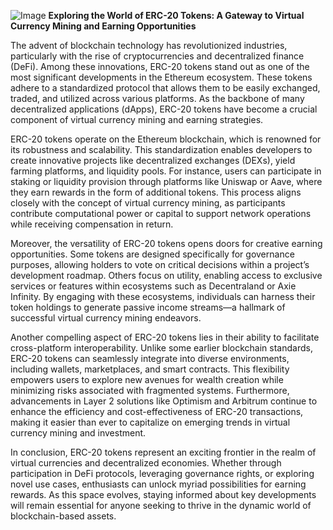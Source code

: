 
![Image](https://github.com/user-attachments/assets/31692037-0104-4703-abd1-696b6a7dd41b)
**Exploring the World of ERC-20 Tokens: A Gateway to Virtual Currency Mining and Earning Opportunities**

The advent of blockchain technology has revolutionized industries, particularly with the rise of cryptocurrencies and decentralized finance (DeFi). Among these innovations, ERC-20 tokens stand out as one of the most significant developments in the Ethereum ecosystem. These tokens adhere to a standardized protocol that allows them to be easily exchanged, traded, and utilized across various platforms. As the backbone of many decentralized applications (dApps), ERC-20 tokens have become a crucial component of virtual currency mining and earning strategies.

ERC-20 tokens operate on the Ethereum blockchain, which is renowned for its robustness and scalability. This standardization enables developers to create innovative projects like decentralized exchanges (DEXs), yield farming platforms, and liquidity pools. For instance, users can participate in staking or liquidity provision through platforms like Uniswap or Aave, where they earn rewards in the form of additional tokens. This process aligns closely with the concept of virtual currency mining, as participants contribute computational power or capital to support network operations while receiving compensation in return.

Moreover, the versatility of ERC-20 tokens opens doors for creative earning opportunities. Some tokens are designed specifically for governance purposes, allowing holders to vote on critical decisions within a project’s development roadmap. Others focus on utility, enabling access to exclusive services or features within ecosystems such as Decentraland or Axie Infinity. By engaging with these ecosystems, individuals can harness their token holdings to generate passive income streams—a hallmark of successful virtual currency mining endeavors.

Another compelling aspect of ERC-20 tokens lies in their ability to facilitate cross-platform interoperability. Unlike some earlier blockchain standards, ERC-20 tokens can seamlessly integrate into diverse environments, including wallets, marketplaces, and smart contracts. This flexibility empowers users to explore new avenues for wealth creation while minimizing risks associated with fragmented systems. Furthermore, advancements in Layer 2 solutions like Optimism and Arbitrum continue to enhance the efficiency and cost-effectiveness of ERC-20 transactions, making it easier than ever to capitalize on emerging trends in virtual currency mining and investment.

In conclusion, ERC-20 tokens represent an exciting frontier in the realm of virtual currencies and decentralized economies. Whether through participation in DeFi protocols, leveraging governance rights, or exploring novel use cases, enthusiasts can unlock myriad possibilities for earning rewards. As this space evolves, staying informed about key developments will remain essential for anyone seeking to thrive in the dynamic world of blockchain-based assets.
